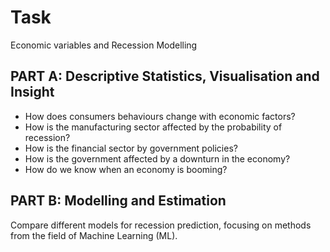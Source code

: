 # Task
Economic variables and Recession Modelling

## PART A: Descriptive Statistics, Visualisation and Insight

- How does consumers behaviours change with economic factors?
- How is the manufacturing sector affected by the probability of recession?
- How is the financial sector by government policies?
- How is the government affected by a downturn in the economy?
- How do we know when an economy is booming?

## PART B: Modelling and Estimation

Compare different models for recession prediction, focusing on methods from the field of Machine Learning (ML).

